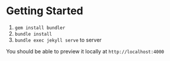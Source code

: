 # Getting Started

 1. `gem install bundler`
 2. `bundle install`
 3. `bundle exec jekyll serve` to server

You should be able to preview it locally at `http://localhost:4000`

